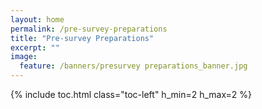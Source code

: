 ```yaml
---
layout: home
permalink: /pre-survey-preparations
title: "Pre-survey Preparations"
excerpt: ""
image:
  feature: /banners/presurvey preparations_banner.jpg
---
```

{% include toc.html class="toc-left" h_min=2 h_max=2 %}
